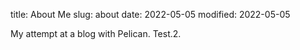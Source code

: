 title: About Me
slug: about
date: 2022-05-05
modified: 2022-05-05

My attempt at a blog with Pelican. Test.2.